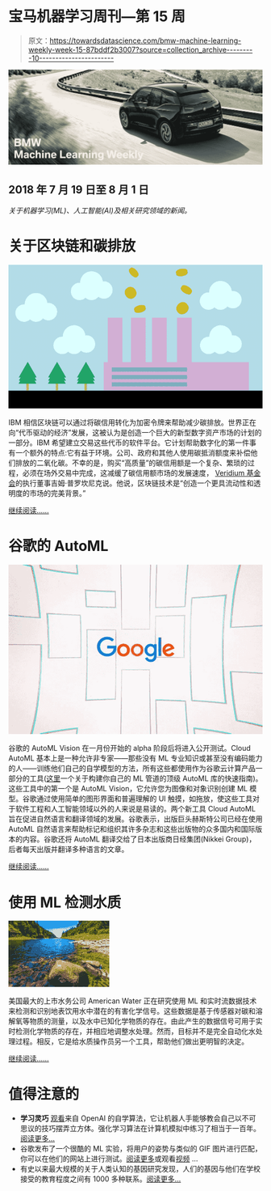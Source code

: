 # 宝马机器学习周刊—第 15 周

> 原文：<https://towardsdatascience.com/bmw-machine-learning-weekly-week-15-87bddf2b3007?source=collection_archive---------10----------------------->

![](img/de0abcb4d6a6be794c5299191ada6576.png)

## 2018 年 7 月 19 日至 8 月 1 日

*关于机器学习(ML)、人工智能(AI)及相关研究领域的新闻。*

# 关于区块链和碳排放

![](img/3b26257e2fd9d7aa24017f9b8707e5de.png)

IBM 相信区块链可以通过将碳信用转化为加密令牌来帮助减少碳排放。世界正在向“代币驱动的经济”发展，这被认为是创造一个巨大的新型数字资产市场的计划的一部分。IBM 希望建立交易这些代币的软件平台。它计划帮助数字化的第一件事有一个额外的特点:它有益于环境。公司、政府和其他人使用碳抵消额度来补偿他们排放的二氧化碳。不幸的是，购买“高质量”的碳信用额是一个复杂、繁琐的过程，必须在场外交易中完成，这减缓了碳信用额市场的发展速度， [Veridium 基金会](https://veridium.io)的执行董事吉姆·普罗坎尼克说。他说，区块链技术是“创造一个更具流动性和透明度的市场的完美背景。”

[继续阅读……](https://www.technologyreview.com/s/611670/blockchain-explainer-tokenizing-carbon-credits/)

# 谷歌的 AutoML

![](img/57c1492d053474f3f8d1a8ac9b17d334.png)

谷歌的 AutoML Vision 在一月份开始的 alpha 阶段后将进入公开测试。Cloud AutoML 基本上是一种允许非专家——那些没有 ML 专业知识或甚至没有编码能力的人——训练他们自己的自学模型的方法，所有这些都使用作为谷歌云计算产品一部分的工具([这里](https://hub.packtpub.com/top-automl-libraries-for-building-ml-pipelines/)一个关于构建你自己的 ML 管道的顶级 AutoML 库的快速指南)。这些工具中的第一个是 AutoML Vision，它允许您为图像和对象识别创建 ML 模型。谷歌通过使用简单的图形界面和普遍理解的 UI 触摸，如拖放，使这些工具对于软件工程和人工智能领域以外的人来说是易读的。两个新工具 Cloud AutoML 旨在促进自然语言和翻译领域的发展。谷歌表示，出版巨头赫斯特公司已经在使用 AutoML 自然语言来帮助标记和组织其许多杂志和这些出版物的众多国内和国际版本的内容。谷歌还将 AutoML 翻译交给了日本出版商日经集团(Nikkei Group)，后者每天出版并翻译多种语言的文章。

[继续阅读……](https://www.theverge.com/2018/7/24/17605320/google-machine-learning-ai)

# 使用 ML 检测水质

![](img/0aa5f105523e7a69ac178d3a78138f77.png)

美国最大的上市水务公司 American Water 正在研究使用 ML 和实时流数据技术来检测和识别地表饮用水中潜在的有害化学信号。这些数据是基于传感器对碳和溶解氧等物质的测量，以及水中已知化学物质的存在。由此产生的数据信号可用于实时检测化学物质的存在，并相应地调整水处理。然而，目标并不是完全自动化水处理过程。相反，它是给水质操作员另一个工具，帮助他们做出更明智的决定。

[继续阅读……](https://www.datanami.com/2018/07/30/water-co-exploring-use-of-ml-to-detect-quality-issues/)

# 值得注意的

*   **学习灵巧**
    [观看](https://blog.openai.com/learning-dexterity/)来自 OpenAI 的自学算法，它让机器人手能够教会自己以不可思议的技巧摆弄立方体。强化学习算法在计算机模拟中练习了相当于一百年。[阅读更多…](https://www.technologyreview.com/s/611724/artificial-intelligence-driven-robot-hand-spends-a-hundred-years-teaching-itself-to-rotate/)
*   谷歌发布了一个很酷的 ML 实验，将用户的姿势与类似的 GIF 图片进行匹配，你可以在他们的网站上进行测试。[阅读更多](https://www.androidauthority.com/google-pose-matching-experiment-move-mirror-887954/)或观看[视频](https://youtu.be/JvzkFJW6LIU) …
*   有史以来最大规模的关于人类认知的基因研究发现，人们的基因与他们在学校接受的教育程度之间有 1000 多种联系。[阅读更多…](https://www.technologyreview.com/s/611680/million-person-genetic-study-finds-gene-patterns-linked-to-how-long-people-stay-in-school/)